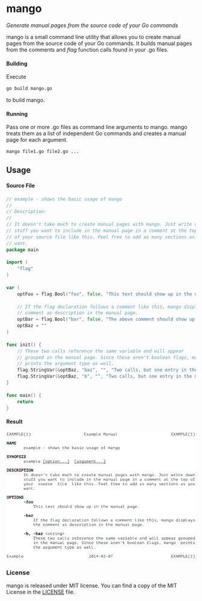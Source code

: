 # mango

*Generate manual pages from the source code of your Go commands*

mango is a small command line utility that allows you to create manual
pages from the source code of your Go commands. It builds manual pages from
the comments and *flag* function calls found in your .go files.

#### Building

Execute
```bash
go build mango.go
```
to build mango.

#### Running

Pass one or more .go files as command line arguments to mango.
mango treats them as a list of independent Go commands and creates a
manual page for each argument.

```bash
mango file1.go file2.go ...
```

## Usage

#### Source File

```go
// example - shows the basic usage of mango
//
// Description:
//
// It doesn't take much to create manual pages with mango. Just write down
// stuff you want to include in the manual page in a comment at the top
// of your source file like this. Feel free to add as many sections as you
// want.
package main

import (
	"flag"
)

var (
	optFoo = flag.Bool("foo", false, "This text should show up in the manual page.")

	// If the flag declaration follows a comment like this, mango displays the
	// comment as description in the manual page.
	optBar = flag.Bool("bar", false, "The above comment should show up in the manual page.")
	optBaz = ""
)

func init() {
	// These two calls reference the same variable and will appear
	// grouped in the manual page. Since these aren't boolean flags, mango
	// prints the argument type as well.
	flag.StringVar(&optBaz, "baz", "", "Two calls, but one entry in the manual.")
	flag.StringVar(&optBaz, "b", "", "Two calls, but one entry in the manual.")
}

func main() {
	return
}
```

#### Result

![](example/example.png)

### License

mango is released under MIT license.
You can find a copy of the MIT License in the [LICENSE](./LICENSE) file.

